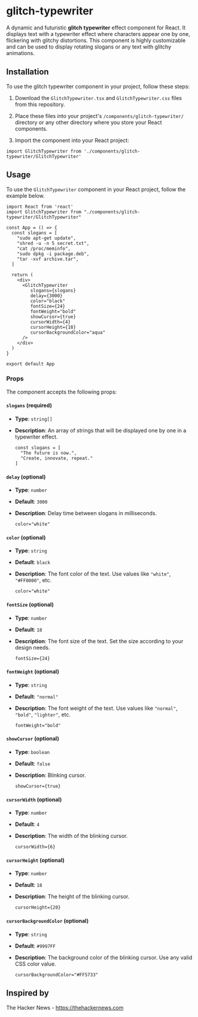 # glitch-typewriter

A dynamic and futuristic **glitch typewriter** effect component for React. It displays text with a typewriter effect where characters appear one by one, flickering with glitchy distortions. This component is highly customizable and can be used to display rotating slogans or any text with glitchy animations.

## Installation

To use the glitch typewriter component in your project, follow these steps:

1. Download the `GlitchTypewriter.tsx` and `GlitchTypewriter.css` files from this repository.
   
2. Place these files into your project's `/components/glitch-typewriter/` directory or any other directory where you store your React components.

3. Import the component into your React project:

```tsx
import GlitchTypewriter from './components/glitch-typewriter/GlitchTypewriter'
```

## Usage

To use the `GlitchTypewriter` component in your React project, follow the example below.

```tsx
import React from 'react'
import GlitchTypewriter from "./components/glitch-typewriter/GlitchTypewriter"

const App = () => {
  const slogans = [
    "sudo apt-get update",
    "shred -u -n 5 secret.txt",
    "cat /proc/meminfo",
    "sudo dpkg -i package.deb",
    "tar -xvf archive.tar",
  ]

  return (
    <div>
      <GlitchTypewriter
         slogans={slogans}
         delay={3000}
         color="black"
         fontSize={24}
         fontWeight="bold"
         showCursor={true}
         cursorWidth={4}
         cursorHeight={18}
         cursorBackgroundColor="aqua"
      />
    </div>
  )
}

export default App
```

### Props

The component accepts the following props:

#### `slogans` (required)

- **Type**: `string[]`
- **Description**: An array of strings that will be displayed one by one in a typewriter effect.

  ```tsx
  const slogans = [
    "The future is now.",
    "Create, innovate, repeat."
  ]
  ```

#### `delay` (optional)

- **Type**: `number`
- **Default**: `3000`
- **Description**: Delay time between slogans in milliseconds.

  ```tsx
  color="white"
  ```

#### `color` (optional)

- **Type**: `string`
- **Default**: `black`
- **Description**: The font color of the text. Use values like `"white"`, `"#FF0000"`, etc.

  ```tsx
  color="white"
  ```

#### `fontSize` (optional)

- **Type**: `number`
- **Default**: `18`
- **Description**: The font size of the text. Set the size according to your design needs.

  ```tsx
  fontSize={24}
  ```

#### `fontWeight` (optional)

- **Type**: `string`
- **Default**: `"normal"`
- **Description**: The font weight of the text. Use values like `"normal"`, `"bold"`, `"lighter"`, etc.

  ```tsx
  fontWeight="bold"
  ```
  
#### `showCursor` (optional)

- **Type**: `boolean`
- **Default**: `false`
- **Description**: Blinking cursor.

  ```tsx
  showCursor={true}
  ```

#### `cursorWidth` (optional)

- **Type**: `number`
- **Default**: `4`
- **Description**: The width of the blinking cursor.

  ```tsx
  cursorWidth={6}
  ```

#### `cursorHeight` (optional)

- **Type**: `number`
- **Default**: `18`
- **Description**: The height of the blinking cursor.
  
  ```tsx
  cursorHeight={20}
  ```

#### `cursorBackgroundColor` (optional)

- **Type**: `string`
- **Default**: `#9997FF`
- **Description**: The background color of the blinking cursor. Use any valid CSS color value.

  ```tsx
  cursorBackgroundColor="#FF5733"
  ```
  
## Inspired by
The Hacker News - https://thehackernews.com
